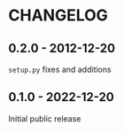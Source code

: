 
# CHANGELOG

## 0.2.0 - 2012-12-20

`setup.py` fixes and additions

## 0.1.0 - 2022-12-20

Initial public release


